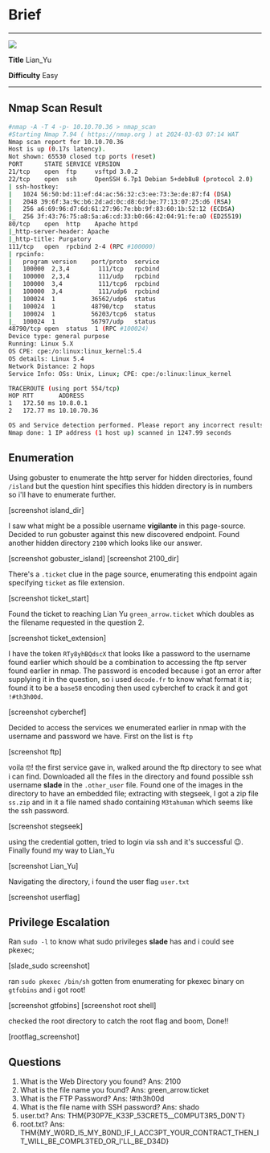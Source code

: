 # Brief

***
![](https://tryhackme-images.s3.amazonaws.com/room-icons/c72d580db69a726dfb8da8aa6eaa2f5a.jpeg)

**Title** Lian_Yu

**Difficulty** Easy

***

## Nmap Scan Result

```bash
#nmap -A -T 4 -p- 10.10.70.36 > nmap_scan
#Starting Nmap 7.94 ( https://nmap.org ) at 2024-03-03 07:14 WAT
Nmap scan report for 10.10.70.36
Host is up (0.17s latency).
Not shown: 65530 closed tcp ports (reset)
PORT      STATE SERVICE VERSION
21/tcp    open  ftp     vsftpd 3.0.2
22/tcp    open  ssh     OpenSSH 6.7p1 Debian 5+deb8u8 (protocol 2.0)
| ssh-hostkey: 
|   1024 56:50:bd:11:ef:d4:ac:56:32:c3:ee:73:3e:de:87:f4 (DSA)
|   2048 39:6f:3a:9c:b6:2d:ad:0c:d8:6d:be:77:13:07:25:d6 (RSA)
|   256 a6:69:96:d7:6d:61:27:96:7e:bb:9f:83:60:1b:52:12 (ECDSA)
|_  256 3f:43:76:75:a8:5a:a6:cd:33:b0:66:42:04:91:fe:a0 (ED25519)
80/tcp    open  http    Apache httpd
|_http-server-header: Apache
|_http-title: Purgatory
111/tcp   open  rpcbind 2-4 (RPC #100000)
| rpcinfo: 
|   program version    port/proto  service
|   100000  2,3,4        111/tcp   rpcbind
|   100000  2,3,4        111/udp   rpcbind
|   100000  3,4          111/tcp6  rpcbind
|   100000  3,4          111/udp6  rpcbind
|   100024  1          36562/udp6  status
|   100024  1          48790/tcp   status
|   100024  1          56203/tcp6  status
|_  100024  1          56797/udp   status
48790/tcp open  status  1 (RPC #100024)
Device type: general purpose
Running: Linux 5.X
OS CPE: cpe:/o:linux:linux_kernel:5.4
OS details: Linux 5.4
Network Distance: 2 hops
Service Info: OSs: Unix, Linux; CPE: cpe:/o:linux:linux_kernel

TRACEROUTE (using port 554/tcp)
HOP RTT       ADDRESS
1   172.50 ms 10.8.0.1
2   172.77 ms 10.10.70.36

OS and Service detection performed. Please report any incorrect results at https://nmap.org/submit/ .
Nmap done: 1 IP address (1 host up) scanned in 1247.99 seconds

```

## Enumeration

Using gobuster to enumerate the http server for hidden directories, found `/island` but the question hint specifies this hidden directory is in numbers so i'll have to enumerate further.

[screenshot island_dir]

I saw what might be a possible username **vigilante** in this page-source. Decided to run gobuster against this new discovered endpoint. Found another hidden directory `2100` which looks like our answer.

[screenshot gobuster_island]
[screenshot 2100_dir]

There's a `.ticket` clue in the page source, enumerating this endpoint again specifying `ticket` as file extension.

[screenshot ticket_start]

Found the ticket to reaching Lian Yu `green_arrow.ticket` which doubles as the filename requested in the question 2.

[screenshot ticket_extension]

I have the token `RTy8yhBQdscX` that looks like a password to the username found earlier which should be a combination to accessing the ftp server found earlier in nmap. The password is encoded because i got an error after supplying it in the question, so i used `decode.fr` to know what format it is; found it to be a `base58` encoding then used cyberchef to crack it and got `!#th3h00d`.

[screenshot cyberchef]

Decided to access the services we enumerated earlier in nmap with the username and password we have. First on the list is `ftp`

[screenshot ftp]

voila 🤓! the first service gave in, walked around the ftp directory to see what i can find. Downloaded all the files in the directory and found possible ssh username **slade** in the `.other_user` file. Found one of the images in the directory to have an embedded file; extracting with stegseek, I got a zip file `ss.zip` and in it a file named shado containing `M3tahuman` which seems like the ssh password.

[screenshot stegseek]

using the credential gotten, tried to login via ssh and it's successful 😉. Finally found my way to Lian_Yu

[screenshot Lian_Yu] 

Navigating the directory, i found the user flag `user.txt`

[screenshot userflag]

## Privilege Escalation

Ran `sudo -l` to know what sudo privileges **slade** has and i could see pkexec; 

[slade_sudo screenshot]

ran `sudo pkexec /bin/sh` gotten from enumerating for pkexec binary on `gtfobins` and i got root!

[screenshot gtfobins] [screenshot root shell]

checked the root directory to catch the root flag and boom, Done!!

[rootflag_screenshot]


## Questions
1. What is the Web Directory you found? Ans: 2100
2. What is the file name you found? Ans: green_arrow.ticket
3. What is the FTP Password? Ans: !#th3h00d
4. What is the file name with SSH password? Ans: shado
5. user.txt? Ans: THM{P30P7E_K33P_53CRET5__C0MPUT3R5_D0N'T}
6. root.txt? Ans: THM{MY_W0RD_I5_MY_B0ND_IF_I_ACC3PT_YOUR_CONTRACT_THEN_IT_WILL_BE_COMPL3TED_OR_I'LL_BE_D34D}
